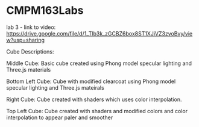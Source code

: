 # CMPM163Labs

lab 3 -
link to video:
https://drive.google.com/file/d/1_Tlb3k_zGCBZ6box8ST1XJiVZ3zvoBvy/view?usp=sharing

Cube Descriptions:

Middle Cube: Basic cube created using Phong model specular lighting and Three.js materials

Bottom Left Cube: Cube with modified clearcoat using Phong model specular lighting and Three.js mateirals

Right Cube: Cube created with shaders which uses color interpolation. 

Top Left Cube: Cube created with shaders and modified colors and color interpolation to appear paler and smoother
